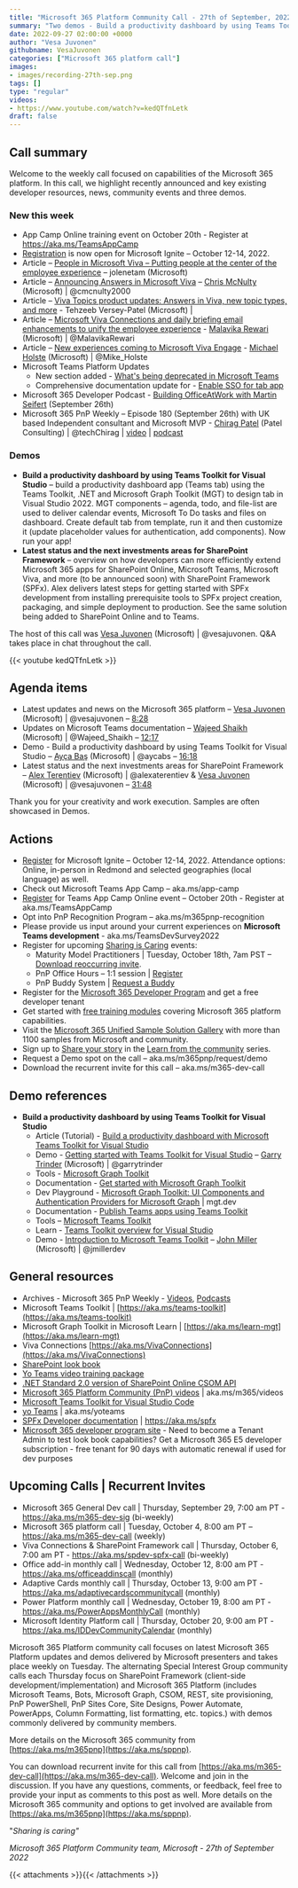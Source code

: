 ```yaml
---
title: "Microsoft 365 Platform Community Call - 27th of September, 2022"
summary: "Two demos - Build a productivity dashboard by using Teams Toolkit for Visual Studio, and Latest status and the next investments areas for SharePoint Framework. Registration open for Microsoft Ignite and Microsoft Teams App Camp training. Delivered 6 articles, 2 podcasts."
date: 2022-09-27 02:00:00 +0000
author: "Vesa Juvonen"
githubname: VesaJuvonen
categories: ["Microsoft 365 platform call"]
images:
- images/recording-27th-sep.png
tags: []
type: "regular"
videos:
- https://www.youtube.com/watch?v=kedQTfnLetk
draft: false
---
```


## Call summary

Welcome to the weekly call focused on capabilities of the Microsoft 365 platform.  In this call, we highlight recently announced and key existing developer resources, news, community events and three demos.

### New this week

* App Camp Online training event on October 20th - Register at <https://aka.ms/TeamsAppCamp>
* [Registration](https://ignite.microsoft.com) is now open for Microsoft Ignite – October 12-14, 2022.
* Article – [People in Microsoft Viva – Putting people at the center of the employee experience](https://techcommunity.microsoft.com/t5/microsoft-viva-blog/people-in-microsoft-viva-putting-people-at-the-center-of-the/ba-p/3633223) – jolenetam (Microsoft)
* Article – [Announcing Answers in Microsoft Viva](https://techcommunity.microsoft.com/t5/microsoft-viva-blog/announcing-answers-in-microsoft-viva/ba-p/3634288) – [Chris McNulty](https://twitter.com/cmcnulty2000) (Microsoft) \| @cmcnulty2000
* Article – [Viva Topics product updates: Answers in Viva, new topic types, and more](https://techcommunity.microsoft.com/t5/microsoft-viva-blog/viva-topics-product-updates-answers-in-viva-new-topic-types-and/ba-p/3631438) - Tehzeeb Versey-Patel (Microsoft) \|
* Article – [Microsoft Viva Connections and daily briefing email enhancements to unify the employee experience](https://techcommunity.microsoft.com/t5/microsoft-viva-blog/microsoft-viva-connections-and-daily-briefing-email-enhancements/ba-p/3633254) - [Malavika Rewari](https://twitter.com/MalavikaRewari) (Microsoft) \| @MalavikaRewari
* Article – [New experiences coming to Microsoft Viva Engage](https://techcommunity.microsoft.com/t5/microsoft-viva-blog/new-experiences-coming-to-microsoft-viva-engage/ba-p/3634273) - [Michael Holste](https://twitter.com/Mike_Holste) (Microsoft) \| @Mike_Holste
* Microsoft Teams Platform Updates
    * New section added - [What's being deprecated in Microsoft Teams](https://learn.microsoft.com/microsoftteams/platform/whats-new?pivots=dep-feature)
    * Comprehensive documentation update for - [Enable SSO for tab app](https://learn.microsoft.com/microsoftteams/platform/tabs/how-to/authentication/tab-sso-overview)
* Microsoft 365 Developer Podcast - [Building OfficeAtWork with Martin Seifert](https://www.m365devpodcast.com/e/building-officeatwork-with-martin-seifert/) (September 26th)
* Microsoft 365 PnP Weekly – Episode 180 (September 26th) with UK based Independent consultant and Microsoft MVP - [Chirag Patel](https://twitter.com/techChirag) (Patel Consulting) \| @techChirag \| [video](https://pnp.github.io/blog/microsoft-365-pnp-weekly/episode-180/) \| [podcast](https://www.podbean.com/media/share/pb-9cb9v-12d3268)

### Demos

* **Build a productivity dashboard by using Teams Toolkit for Visual Studio** – build a productivity dashboard app (Teams tab) using the Teams Toolkit, .NET and Microsoft Graph Toolkit (MGT) to design tab in Visual Studio 2022. MGT components – agenda, todo, and file-list are used to deliver calendar events, Microsoft To Do tasks and files on dashboard. Create default tab from template, run it and then customize it (update placeholder values for authentication, add components). Now run your app!
* **Latest status and the next investments areas for SharePoint Framework** – overview on how developers can more efficiently extend Microsoft 365 apps for SharePoint Online, Microsoft Teams, Microsoft Viva, and more (to be announced soon) with SharePoint Framework (SPFx). Alex delivers latest steps for getting started with SPFx development from installing prerequisite tools to SPFx project creation, packaging, and simple deployment to production. See the same solution being added to SharePoint Online and to Teams.

The host of this call was [Vesa Juvonen](http://twitter.com/vesajuvonen) (Microsoft) \| @vesajuvonen. Q&A takes place in chat throughout the call.

{{< youtube kedQTfnLetk >}}

## Agenda items

* Latest updates and news on the Microsoft 365 platform – [Vesa Juvonen](http://twitter.com/vesajuvonen) (Microsoft) \| @vesajuvonen – [8:28](https://youtu.be/kedQTfnLetk?t=508)
* Updates on Microsoft Teams documentation – [Wajeed Shaikh](https://twitter.com/Wajeed_Shaikh) (Microsoft) \| @Wajeed_Shaikh – [12:17](https://youtu.be/kedQTfnLetk?t=737)
* Demo - Build a productivity dashboard by using Teams Toolkit for Visual Studio – [Ayça Baş](https://twitter.com/aycabs) (Microsoft) \| @aycabs – [16:18](https://youtu.be/kedQTfnLetk?t=978)
* Latest status and the next investments areas for SharePoint Framework – [Alex Terentiev](https://twitter.com/alexaterentiev) (Microsoft) \| @alexaterentiev & [Vesa Juvonen](https://twitter.com/vesajuvonen) (Microsoft) \| @vesajuvonen – [31:48](https://youtu.be/kedQTfnLetk?t=1908)

Thank you for your creativity and work execution. Samples are often showcased in Demos.

## Actions

* [Register](https://ignite.microsoft.com) for Microsoft Ignite – October 12-14, 2022. Attendance options: Online, in-person in Redmond and selected geographies (local language) as well.
* Check out Microsoft Teams App Camp – aka.ms/app-camp
* [Register](https://aka.ms/TeamsAppCamp) for Teams App Camp Online event – October 20th - Register at aka.ms/TeamsAppCamp
* Opt into PnP Recognition Program – aka.ms/m365pnp-recognition
* Please provide us input around your current experiences on **Microsoft Teams development** - aka.ms/TeamsDevSurvey2022
* Register for upcoming [Sharing is Caring](https://pnp.github.io/sharing-is-caring/) events:
    * Maturity Model Practitioners \| Tuesday, October 18th, 7am PST – [Download reoccurring invite](https://aka.ms/mm4m365/invite).
    * PnP Office Hours – 1:1 session \| [Register](https://outlook.office365.com/owa/calendar/PnPSharingisCaring@warner.digital/bookings/)
    * PnP Buddy System \| [Request a Buddy](https://forms.office.com/Pages/ResponsePage.aspx?id=KtIy2vgLW0SOgZbwvQuRaXDXyCl9DkBHq4A2OG7uLpdUMjRRUVg4NElZUUJLTEY1TVVSVDJFRFpLRS4u)
* Register for the [Microsoft 365 Developer Program](https://aka.ms/m365/devprogram) and get a free developer tenant
* Get started with [free training modules](https://aka.ms/m365/dev/learn) covering Microsoft 365 platform capabilities.
* Visit the [Microsoft 365 Unified Sample Solution Gallery](https://adoption.microsoft.com/sample-solution-gallery) with more than 1100 samples from Microsoft and community.
* Sign up to [Share your story](https://aka.ms/share-your-story) in the [Learn from the community](https://aka.ms/LearnFromTheCommunity/ThisWeek) series.
* Request a Demo spot on the call – aka.ms/m365pnp/request/demo
* Download the recurrent invite for this call – aka.ms/m365-dev-call

## Demo references

* **Build a productivity dashboard by using Teams Toolkit for Visual Studio**
    * Article (Tutorial) - [Build a productivity dashboard with Microsoft Teams Toolkit for Visual Studio](https://devblogs.microsoft.com/microsoft365dev/build-a-productivity-dashboard-with-microsoft-teams-toolkit-for-visual-studio)
    * Demo - [Getting started with Teams Toolkit for Visual Studio](https://youtu.be/qFxLUagga80?t=1310) – [Garry Trinder](https://twitter.com/garrytrinder) (Microsoft) \| @garrytrinder
    * Tools - [Microsoft Graph Toolkit](https://github.com/microsoftgraph/microsoft-graph-toolkit)
    * Documentation - [Get started with Microsoft Graph Toolkit](https://learn.microsoft.com/graph/toolkit/get-started/overview)
    * Dev Playground - [Microsoft Graph Toolkit: UI Components and Authentication Providers for Microsoft Graph](https://mgt.dev/?path=/story/overview--page) \| mgt.dev
    * Documentation - [Publish Teams apps using Teams Toolkit](https://learn.microsoft.com/microsoftteams/platform/toolkit/publish)
    * Tools – [Microsoft Teams Toolkit](https://github.com/OfficeDev/TeamsFx)
    * Learn - [Teams Toolkit overview for Visual Studio](https://learn.microsoft.com/microsoftteams/platform/toolkit/teams-toolkit-overview-visual-studio)
    * Demo - [Introduction to Microsoft Teams Toolkit](https://youtu.be/DF7rR0TxcZ4?t=1597) – [John Miller](https://twitter.com/jmillerdev) (Microsoft) \| @jmillerdev

## General resources

* Archives - Microsoft 365 PnP Weekly - [Videos](https://www.youtube.com/playlist?list=PLR9nK3mnD-OVYI-St_CBiFfuL4CZbBpkC), [Podcasts](https://pnpweekly.podbean.com/)
* Microsoft Teams Toolkit | [https://aka.ms/teams-toolkit](https://aka.ms/teams-toolkit)
* Microsoft Graph Toolkit in Microsoft Learn | [https://aka.ms/learn-mgt](https://aka.ms/learn-mgt)
* Viva Connections [https://aka.ms/VivaConnections](https://aka.ms/VivaConnections)
* [SharePoint look book](https://lookbook.microsoft.com/?WT.mc_id=m365-24198-cxa)
* [Yo Teams video training package](https://aka.ms/yoteams-training)
* [.NET Standard 2.0 version of SharePoint Online CSOM API](https://developer.microsoft.com/microsoft-365/blogs/net-standard-version-of-sharepoint-online-csom-apis?WT.mc_id=m365-24198-cxa)
* [Microsoft 365 Platform Community (PnP) videos](https://aka.ms/m365/videos) | aka.ms/m365/videos
* [Microsoft Teams Toolkit for Visual Studio Code](https://marketplace.visualstudio.com/items?itemName=TeamsDevApp.ms-teams-vscode-extension)
* [yo Teams](https://aka.ms/yoteams) | aka.ms/yoteams
* [SPFx Developer documentation](https://aka.ms/spfx) | <https://aka.ms/spfx>
* [Microsoft 365 developer program site](https://developer.microsoft.com/office/dev-program?WT.mc_id=m365-24198-cxa) - Need to become a Tenant Admin to test look book capabilities? Get a Microsoft 365 E5 developer subscription - free tenant for 90 days with automatic renewal if used for dev purposes

## Upcoming Calls | Recurrent Invites

* Microsoft 365 General Dev call \| Thursday, September 29, 7:00 am PT - <https://aka.ms/m365-dev-sig> (bi-weekly)
* Microsoft 365 platform call \| Tuesday, October 4, 8:00 am PT – <https://aka.ms/m365-dev-call> (weekly)
* Viva Connections & SharePoint Framework call \| Thursday, October 6, 7:00 am PT - <https://aka.ms/spdev-spfx-call> (bi-weekly)
* Office add-in monthly call \| Wednesday, October 12, 8:00 am PT - <https://aka.ms/officeaddinscall> (monthly)
* Adaptive Cards monthly call \| Thursday, October 13, 9:00 am PT - <https://aka.ms/adaptivecardscommunitycall> (monthly)
* Power Platform monthly call \| Wednesday, October 19, 8:00 am PT - <https://aka.ms/PowerAppsMonthlyCall> (monthly)
* Microsoft Identity Platform call \| Thursday, October 20, 9:00 am PT - <https://aka.ms/IDDevCommunityCalendar> (monthly)

Microsoft 365 Platform community call focuses on latest Microsoft 365 Platform updates and demos delivered by Microsoft presenters and takes place weekly on Tuesday.  The alternating Special Interest Group community calls each Thursday focus on SharePoint Framework (client-side development/implementation) and Microsoft 365 Platform (includes Microsoft Teams, Bots, Microsoft Graph, CSOM, REST, site provisioning, PnP PowerShell, PnP Sites Core, Site Designs, Power Automate, PowerApps, Column Formatting, list formatting, etc. topics.) with demos commonly delivered by community members.

More details on the Microsoft 365 community from [https://aka.ms/m365pnp](https://aka.ms/sppnp).

You can download recurrent invite for this call from [https://aka.ms/m365-dev-call](https://aka.ms/m365-dev-call).  Welcome and join in the discussion. If you have any questions, comments, or feedback, feel free to provide your input as comments to this post as well. More details on the Microsoft 365 community and options to get involved are available from [https://aka.ms/m365pnp](https://aka.ms/sppnp).


&quot;_Sharing is caring&quot;_

_Microsoft 365 Platform Community team, Microsoft - 27th of September 2022_

{{< attachments >}}{{< /attachments >}}
